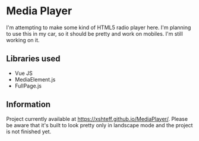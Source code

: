# Media Player

I'm attempting to make some kind of HTML5 radio player here. I'm planning to use this in my car, so it should be pretty and work on mobiles. I'm still working on it. 
## Libraries used
* Vue JS
* MediaElement.js
* FullPage.js
## Information
Project currently available at https://xshteff.github.io/MediaPlayer/. Please be aware that it's built to look pretty only in landscape mode and the project is not finished yet.
